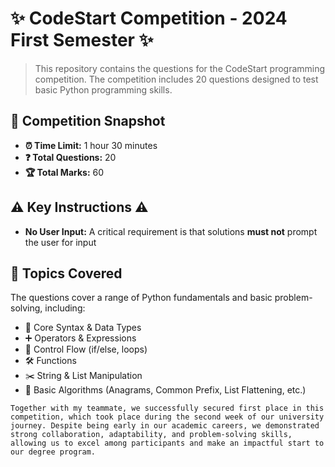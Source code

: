 # ✨ CodeStart Competition - 2024 First Semester ✨

> This repository contains the questions for the CodeStart programming competition. The competition includes 20 questions designed to test basic Python programming skills.

## 📜 Competition Snapshot

* **⏰ Time Limit:** 1 hour 30 minutes
* **❓ Total Questions:** 20
* **🏆 Total Marks:** 60

## ⚠️ Key Instructions ⚠️

* **No User Input:** A critical requirement is that solutions **must not** prompt the user for input

## 🧠 Topics Covered

The questions cover a range of Python fundamentals and basic problem-solving, including:

* 🐍 Core Syntax & Data Types
* ➕ Operators & Expressions
* 🚦 Control Flow (if/else, loops)
* 🛠️ Functions
* ✂️ String & List Manipulation
* 🧩 Basic Algorithms (Anagrams, Common Prefix, List Flattening, etc.)

```
Together with my teammate, we successfully secured first place in this competition, which took place during the second week of our university journey. Despite being early in our academic careers, we demonstrated strong collaboration, adaptability, and problem-solving skills, allowing us to excel among participants and make an impactful start to our degree program.
```

